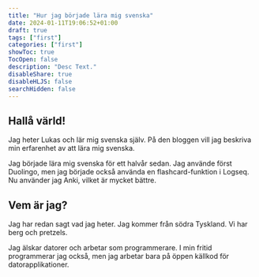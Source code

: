 ```yaml
---
title: "Hur jag började lära mig svenska"
date: 2024-01-11T19:06:52+01:00
draft: true
tags: ["first"]
categories: ["first"]
showToc: true
TocOpen: false
description: "Desc Text."
disableShare: true
disableHLJS: false
searchHidden: false
---
```


## Hallå värld!

Jag heter Lukas och lär mig svenska själv. På den bloggen vill jag beskriva min erfarenhet av att lära mig svenska.

Jag började lära mig svenska för ett halvår sedan. Jag använde först Duolingo, men jag började också använda en flashcard-funktion i Logseq. Nu använder jag Anki, vilket är mycket bättre.

## Vem är jag?

Jag har redan sagt vad jag heter. Jag kommer från södra Tyskland. Vi har berg och pretzels.

Jag älskar datorer och arbetar som programmerare. I min fritid programmerar jag också, men jag arbetar bara på öppen källkod för datorapplikationer.
